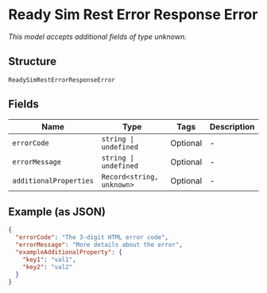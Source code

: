 
# Ready Sim Rest Error Response Error

*This model accepts additional fields of type unknown.*

## Structure

`ReadySimRestErrorResponseError`

## Fields

| Name | Type | Tags | Description |
|  --- | --- | --- | --- |
| `errorCode` | `string \| undefined` | Optional | - |
| `errorMessage` | `string \| undefined` | Optional | - |
| `additionalProperties` | `Record<string, unknown>` | Optional | - |

## Example (as JSON)

```json
{
  "errorCode": "The 3-digit HTML error code",
  "errorMessage": "More details about the error",
  "exampleAdditionalProperty": {
    "key1": "val1",
    "key2": "val2"
  }
}
```

